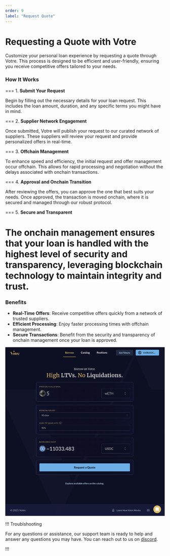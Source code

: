 ```yaml
---
order: 9
label: "Request Quote"
---
```


# Requesting a Quote with Votre

Customize your personal loan experience by requesting a quote through Votre. This process is designed to be efficient and user-friendly, ensuring you receive competitive offers tailored to your needs.

### How It Works

=== 1. **Submit Your Request**

Begin by filling out the necessary details for your loan request. This includes the loan amount, duration, and any specific terms you might have in mind.

=== 2. **Supplier Network Engagement**

Once submitted, Votre will publish your request to our curated network of suppliers. These suppliers will review your request and provide personalized offers in real-time.

=== 3. **Offchain Management**

To enhance speed and efficiency, the initial request and offer management occur offchain. This allows for rapid processing and negotiation without the delays associated with onchain transactions.

=== 4. **Approval and Onchain Transition**

After reviewing the offers, you can approve the one that best suits your needs. Once approved, the transaction is moved onchain, where it is secured and managed through our robust protocol.

=== 5. **Secure and Transparent**

The onchain management ensures that your loan is handled with the highest level of security and transparency, leveraging blockchain technology to maintain integrity and trust.
===

### Benefits

- **Real-Time Offers**: Receive competitive offers quickly from a network of trusted suppliers.
- **Efficient Processing**: Enjoy faster processing times with offchain management.
- **Secure Transactions**: Benefit from the security and transparency of onchain management once your loan is approved.

![Votre request quote](/static/images/request-quote.png)

!!! Troublshooting

For any questions or assistance, our support team is ready to help and answer any questions you may have. You can reach out to us on [discord](https://discord.gg/WBygxVrT).

!!!
